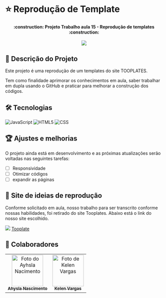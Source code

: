 # ⭐ Reprodução de Template

<h4 align="center"> 
    :construction:  Projeto Trabalho aula 15 - Reprodução de templates  :construction: 
</h4>
<p align="center">
<img loading="lazy" src="http://img.shields.io/static/v1?label=STATUS&message=EM%20DESENVOLVIMENTO&color=GREEN&style=for-the-badge"/>
</p>

<h2> 💬 Descrição do Projeto </h2>
<p>Este projeto é uma reprodução de um templates do site TOOPLATES.</p>
<p>Tem como finalidade aprimorar os conhecimentos em aula, saber trabalhar em dupla usando o GitHub e praticar para melhorar a construção dos códigos.</p>

<h2> 🛠 Tecnologias</h2>

![JavaScript](https://img.shields.io/badge/-JavaScript-333333?style=flat&logo=javascript)
![HTML5](https://img.shields.io/badge/-HTML5-333333?style=flat&logo=HTML5)
![CSS](https://img.shields.io/badge/-CSS-333333?style=flat&logo=CSS3&logoColor=1572B6)

<h2>🏆  Ajustes e melhorias</h2>

O projeto ainda está em desenvolvimento e as próximas atualizações serão voltadas nas seguintes tarefas:

- [ ] Responsividade
- [ ] Otimizar códigos
- [ ] expandir as páginas

<h2> 🚀 Site de ideias de reprodução</h2>
Conforme solicitado em aula, nosso trabalho para ser transcrito conforme nossas habilidades, foi retirado do site Tooplates.
Abaixo está o link do nosso site escolhido.

<img src="https://img.shields.io/badge/--007ACC?logo=alby"> [Tooplate](https://www.tooplate.com/live/2092_shelf) 



<h2> 🤝 Colaboradores</h2>
<table>
  <tr>
    <td align="center">
      <a href="https://github.com/ahyslaNascimento" title="defina o titulo do link">
        <img src="https://avatars.githubusercontent.com/u/148401707?v=4" width="100px;" alt="Foto do Ayhsla Nacimento"/><br>
        <sub>
          <b>Ahysla Nascimento</b>
        </sub>
      </a>
    </td>
    <td align="center">
      <a href="https://github.com/KelenVargas" title="defina o titulo do link">
        <img src="https://avatars.githubusercontent.com/u/102633488?s=400&u=bb2ccd1d002ac0cf824b55a25ff07ad6a3552d90&v=4" width="100px;" alt="Foto de Kelen Vargas"/><br>
        <sub>
          <b>Kelen Vargas</b>
        </sub>
      </a>
    </td>   
</table>
